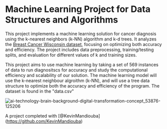  # **Machine Learning Project for Data Structures and Algorithms**

This project implements a machine learning solution for cancer diagnosis using the k-nearest neighbors (k-NN) algorithm and k-d trees. 
It analyzes the [Breast Cancer Wisconsin dataset](https://www.kaggle.com/datasets/uciml/breast-cancer-wisconsin-data?resource=download), focusing on optimizing both accuracy and efficiency. 
The project includes data preprocessing, training/testing splits, and evaluation for different values of k and training sizes. 

This project aims to use machine learning by taking a set of 569 instances of data to run diagnositscs for accuracy and study the computational efficiency and scalability of our solution. The machine learning model will use the k-nearest neighbour algroithm (k-NN), and will use a tree data structure to optimize both the accuracy and efficiency of the program. The dataset is found in the "data.csv"


![ai-technology-brain-background-digital-transformation-concept_53876-125206](https://github.com/Joyal99/Machine-Learning-k-NN-Cancer-Diagnosis-with-k-d-Trees/assets/122915447/b963d334-d620-41f1-8fe4-9e5d4b72bf31)


A project completed with [@KevinMandiouba] (https://github.com/KevinMandiouba)

